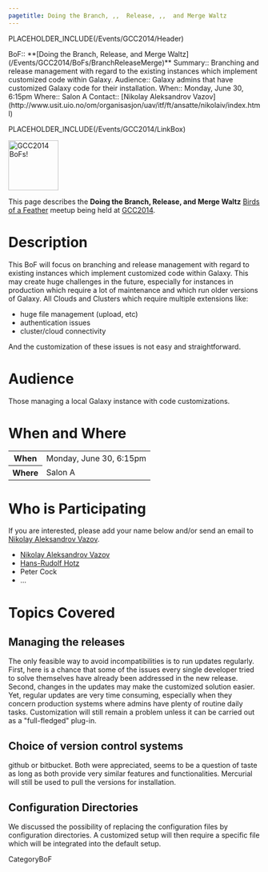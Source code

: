 ```yaml
---
pagetitle: Doing the Branch, ,,  Release, ,,  and Merge Waltz
---
```

PLACEHOLDER_INCLUDE(/Events/GCC2014/Header)




<div class='dictbox'>
 BoF:: **[Doing the Branch, Release, and Merge Waltz](/Events/GCC2014/BoFs/BranchReleaseMerge)**
 Summary:: Branching and release management with regard to the existing instances which implement customized code within Galaxy.
 Audience:: Galaxy admins that have customized Galaxy code for their installation. 
 When:: Monday, June 30, 6:15pm
 Where:: Salon A
 Contact:: [Nikolay Aleksandrov Vazov](http://www.usit.uio.no/om/organisasjon/uav/itf/ft/ansatte/nikolaiv/index.html)
</div>

PLACEHOLDER_INCLUDE(/Events/GCC2014/LinkBox)

<div class='left'><a href='/Events/GCC2014/BoFs'><img src='/Images/Logos/GCC2014_BoF_LogoSquare.png' alt='GCC2014 BoFs!' width="100" /></a></div>

This page describes the **Doing the Branch, Release, and Merge Waltz** [Birds of a Feather](/Events/GCC2014/BoFs) meetup being held at [GCC2014](/Events/GCC2014).

# Description

This BoF will focus on branching and release management with regard to existing instances which implement customized code within Galaxy.  This may create huge challenges in the future, especially for instances in production which require a lot of maintenance and which run older versions of Galaxy. All Clouds and Clusters which require multiple extensions like:

* huge file management (upload, etc)
* authentication issues
* cluster/cloud connectivity

And the customization of these issues is not easy and straightforward.


# Audience

Those managing a local Galaxy instance with code customizations.

# When and Where

<table>
  <tr>
    <th> When </th>
    <td> Monday, June 30, 6:15pm </td>
  </tr>
  <tr>
    <th> Where </th>
    <td> Salon A </td>
  </tr>
</table>


# Who is Participating

If you are interested, please add your name below and/or send an email to [Nikolay Aleksandrov Vazov](http://www.usit.uio.no/om/organisasjon/uav/itf/ft/ansatte/nikolaiv/index.html).

* [Nikolay Aleksandrov Vazov](http://www.usit.uio.no/om/organisasjon/uav/itf/ft/ansatte/nikolaiv/index.html)
* [Hans-Rudolf Hotz](/HansrudolfHotz)
* Peter Cock
* ...

# Topics Covered

## Managing the releases
 
The only feasible way to avoid incompatibilities is to run updates regularly. First, here is a chance that some of the issues every single developer tried to solve themselves have already been addressed in the new release. Second, changes in the updates may make the customized solution easier. Yet, regular updates are very time consuming, especially when they concern production systems where admins have plenty of routine daily tasks. Customization will still remain a problem unless it can be carried out as a "full-fledged" plug-in.


## Choice of version control systems

github or bitbucket. Both were appreciated, seems to be a question of taste as long as both provide very similar features and functionalities. Mercurial will still be used to pull the versions for installation.


## Configuration Directories

We discussed the possibility of replacing the configuration files by configuration directories. A customized setup will then require a specific file which will be integrated into the default setup.

CategoryBoF

